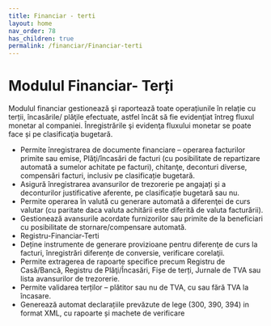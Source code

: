```yaml
---
title: Financiar - terti
layout: home
nav_order: 78
has_children: true
permalink: /financiar/Financiar-terti
---
```

# Modulul Financiar- Terți

Modulul financiar gestionează şi raportează toate operațiunile în relație cu terții, încasările/ plăţile efectuate, astfel încât să fie evidenţiat întreg fluxul monetar al companiei. Înregistrările şi evidenţa fluxului monetar se poate face și pe clasificaţia bugetară.
- Permite înregistrarea de documente financiare – operarea facturilor primite sau emise, Plăţi/încasări de facturi (cu posibilitate de repartizare automată a sumelor achitate pe facturi), chitanţe, deconturi diverse, compensări facturi, inclusiv pe clasificație bugetară.
- Asigură înregistrarea avansurilor de trezorerie pe angajați și a deconturilor justificative aferente, pe clasificație bugetară sau nu.
- Permite operarea în valută cu generare automată a diferenţei de curs valutar (cu paritate daca valuta achitării este diferită de valuta facturării).
- Gestionează avansurile acordate furnizorilor sau primite de la beneficiari cu posibilitate de stornare/compensare automată.
- Registru-Financiar-Terti
- Deține instrumente de generare provizioane pentru diferenţe de curs la facturi, înregistrări diferențe de conversie, verificare corelaţii.
- Permite extragerea de rapoarte specifice precum Registru de Casă/Bancă, Registru de Plăţi/Încasări, Fișe de terți, Jurnale de TVA sau lista avansurilor de trezorerie.
- Permite validarea terților – plătitor sau nu de TVA, cu sau fără TVA la încasare.
- Generează automat declarațiile prevăzute de lege (300, 390, 394) in format XML, cu rapoarte și machete de verificare
